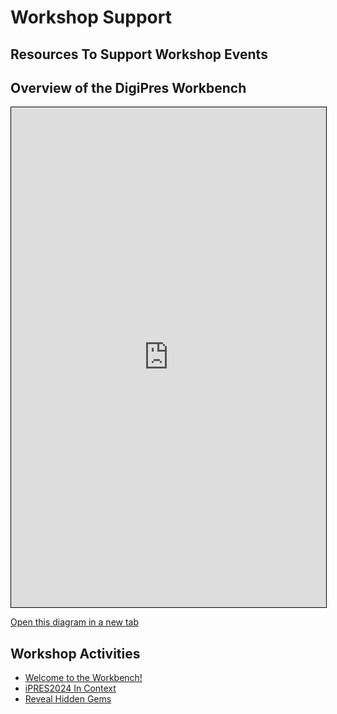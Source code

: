 # Workshop Support
## Resources To Support Workshop Events

## Overview of the DigiPres Workbench

<iframe src="https://www.tldraw.com/ro/FhIcx9gJWq1u0mjDMkex3?v=-178,-140,1923,1924&p=page" style="border: 1px solid black; width: 100%; height: 800px;"></iframe>

[Open this diagram in a new tab](https://www.tldraw.com/ro/FhIcx9gJWq1u0mjDMkex3?v=-178,-140,1923,1924&p=page)

## Workshop Activities

- [Welcome to the Workbench!](./workbench-intro)
- [iPRES2024 In Context](./ipres-in-context)
- [Reveal Hidden Gems](./hidden-gems)